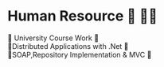 # Human Resource 🧼 💁‍♀️
📌 University Course Work 📌<br>
📌Distributed Applications with .Net 📌<br>
📌SOAP,Repository Implementation & MVC 📌
